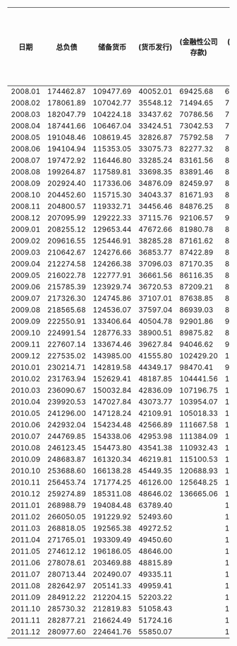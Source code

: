 |  日期    |总负债| 储备货币   | (货币发行) | (金融性公司存款)|((其他存款性公司))|((其他金融性公司))|(非金融机构存款)|不入储金存|发行债券|国外负债|政府存款 |自有资金|其他负债|
| ----------- | ----------- | ----------- |----------- |----------- |----------- |----------- |---------- |---------- |---------- |---------- |---------- |---------- |---------- |
| 2008.01 | 174462.87 | 109477.69 | 40052.01 | 69425.68 | 69329.71 | 95.97  || 526.08 | 32306.69 | 946.86 | 20056.58 | 219.75 | 10929.22 |
| 2008.02 | 178061.89 | 107042.77 | 35548.12 | 71494.65 | 71422.44 | 72.21  || 493.60 | 36877.58 | 946.58 | 20893.44 | 219.75 | 11588.17 |
| 2008.03 | 182047.79 | 104224.18 | 33437.62 | 70786.56 | 70608.43 | 178.13 || 492.29 | 39530.84 | 948.55 | 21557.65 | 219.75 | 15074.53 |
| 2008.04 | 187441.66 | 106467.04 | 33424.51 | 73042.53 | 72957.62 | 84.91  || 496.74 | 43018.07 | 925.58 | 24753.77 | 219.75 | 11560.71 |
| 2008.05 | 191048.46 | 108619.45 | 32826.87 | 75792.58 | 75704.17 | 88.41  || 516.64 | 43920.33 | 904.16 | 27254.80 | 219.75 | 9613.33  |
| 2008.06 | 194104.94 | 115353.05 | 33075.73 | 82277.32 | 82177.06 | 100.26 || 528.78 | 41801.74 | 904.88 | 27414.37 | 219.75 | 7882.37  |
| 2008.07 | 197472.92 | 116446.80 | 33285.24 | 83161.56 | 83056.50 | 105.06 || 556.86 | 41717.56 | 892.35 | 29130.80 | 219.75 | 8508.80  |
| 2008.08 | 199264.87 | 117589.81 | 33698.35 | 83891.46 | 83777.96 | 113.50 || 571.99 | 42278.96 | 892.33 | 28735.76 | 219.75 | 8976.27  |
| 2008.09 | 202924.40 | 117336.06 | 34876.09 | 82459.97 | 82378.54 | 81.43  || 584.96 | 45911.46 | 892.28 | 27228.46 | 219.75 | 10751.43 |
| 2008.10 | 204452.60 | 115715.30 | 34043.37 | 81671.93 | 81571.20 | 100.73 || 578.24 | 47429.35 | 894.36 | 29322.40 | 219.75 | 10293.20 |
| 2008.11 | 204800.57 | 119332.71 | 34456.46 | 84876.25 | 84774.86 | 101.39 || 578.03 | 46527.10 | 733.27 | 27409.31 | 219.75 | 10000.40 |
| 2008.12 | 207095.99 | 129222.33 | 37115.76 | 92106.57 | 91894.72 | 211.85 || 591.20 | 45779.83 | 732.59 | 16963.84 | 219.75 | 13586.45 |
| 2009.01 | 208255.12 | 129653.44 | 47672.66 | 81980.78 | 81837.89 | 142.90 || 580.49 | 43521.21 | 771.49 | 17618.11 | 219.75 | 15890.62 |
| 2009.02 | 209616.55 | 125446.91 | 38285.28 | 87161.62 | 87038.56 | 123.06 || 580.93 | 42238.11 | 771.49 | 17099.31 | 219.75 | 23260.04 |
| 2009.03 | 210642.67 | 124276.66 | 36853.77 | 87422.89 | 87318.77 | 104.13 || 596.49 | 41295.83 | 750.32 | 15953.96 | 219.75 | 27549.65 |
| 2009.04 | 212274.58 | 124266.38 | 37096.03 | 87170.35 | 87072.80 | 97.55  || 605.80 | 40795.63 | 756.17 | 17815.49 | 219.75 | 27815.35 |
| 2009.05 | 216022.78 | 122777.91 | 36661.56 | 86116.35 | 86018.85 | 97.50  || 627.96 | 41415.23 | 724.80 | 22178.18 | 219.75 | 28078.94 |
| 2009.06 | 215785.39 | 123929.74 | 36720.53 | 87209.21 | 87121.11 | 88.09  || 629.38 | 41208.84 | 723.32 | 24012.97 | 219.75 | 25061.40 |
| 2009.07 | 217326.30 | 124745.86 | 37107.01 | 87638.85 | 87539.19 | 99.66  || 634.70 | 40460.42 | 746.94 | 27374.66 | 219.75 | 23143.97 |
| 2009.08 | 218565.68 | 124536.07 | 37597.04 | 86939.03 | 86789.33 | 149.71 || 635.41 | 40081.20 | 746.93 | 28987.17 | 219.75 | 23359.14 |
| 2009.09 | 222550.91 | 133406.64 | 40504.78 | 92901.86 | 92797.95 | 103.90 || 635.72 | 39915.61 | 746.92 | 27247.71 | 219.75 | 20378.54 |
| 2009.10 | 224991.54 | 128776.33 | 38900.51 | 89875.82 | 89753.61 | 122.21 || 623.91 | 40563.08 | 746.92 | 30302.04 | 219.75 | 23759.51 |
| 2009.11 | 227607.14 | 133674.46 | 39627.84 | 94046.62 | 93922.83 | 123.80 || 623.97 | 40447.01 | 758.39 | 30767.82 | 219.75 | 21115.73 |
| 2009.12 | 227535.02 | 143985.00 | 41555.80 | 102429.20 | 102280.67 | 148.52 || 624.77 | 42064.21 | 761.72 | 21226.36 | 219.75 | 18653.20 |
| 2010.01 | 230214.71 | 142819.58 | 44349.17 | 98470.41 | 98359.32 | 111.09 || 641.77 | 42380.80 | 746.70 | 25275.20 | 219.75 | 18130.91 |
| 2010.02 | 231763.94 | 152629.41 | 48187.85 | 104441.56 | 104257.21 | 184.35 || 641.82 | 41403.32 | 746.70 | 22860.75 | 219.75 | 13262.19 |
| 2010.03 | 236090.67 | 150032.84 | 42836.09 | 107196.75 | 107057.69 | 139.06 || 649.58 | 43442.31 | 746.69 | 23251.03 | 219.75 | 17748.46 |
| 2010.04 | 239920.53 | 147027.84 | 43073.77 | 103954.07 | 103828.16 | 125.91 || 653.14 | 45610.23 | 741.53 | 26657.41 | 219.75 | 19010.63 |
| 2010.05 | 241296.00 | 147128.24 | 42109.91 | 105018.33 | 104880.99 | 137.34 || 623.59 | 46058.44 | 719.23 | 30342.19 | 219.75 | 16204.56 |
| 2010.06 | 242932.04 | 154234.48 | 42566.89 | 111667.58 | 111506.39 | 161.19 || 612.40 | 46975.16 | 719.10 | 31023.02 | 219.75 | 9148.14 |
| 2010.07 | 244769.85 | 154338.06 | 42953.98 | 111384.09 | 111217.11 | 166.98 || 631.44 | 47491.02 | 701.42 | 33770.92 | 219.75 | 7617.23 |
| 2010.08 | 246123.45 | 154473.80 | 43541.38 | 110932.43 | 110766.40 | 166.02 || 636.44 | 47179.63 | 716.10 | 34861.33 | 219.75 | 8036.39 |
| 2010.09 | 248683.87 | 161320.34 | 46219.81 | 115100.53 | 114945.69 | 154.84 || 639.62 | 44005.15 | 715.70 | 32458.79 | 219.75 | 9324.50 |
| 2010.10 | 253688.60 | 166138.28 | 45449.35 | 120688.93 | 120507.01 | 181.91 || 661.31 | 41671.81 | 701.69 | 34977.39 | 219.75 | 9318.36 |
| 2010.11 | 256453.74 | 171774.25 | 46126.00 | 125648.25 | 125462.08 | 186.17 || 669.36 | 41887.14 | 718.37 | 33190.77 | 219.75 | 7994.10 |
| 2010.12 | 259274.89 | 185311.08 | 48646.02 | 136665.06 | 136480.86 | 184.20 || 657.19 | 40497.23 | 720.08 | 24277.32 | 219.75 | 7592.23 |
| 2011.01 | 268988.79 | 194084.48 | 63789.40 |           | 130295.08 |        || 898.59  | 38503.12 | 3878.57 | 26459.78 | 219.75 | 4944.50 |
| 2011.02 | 266050.05 | 191229.92 | 52493.60 |           | 138736.32 |        || 1060.92 | 34903.59 | 4327.78 | 29133.15 | 219.75 | 5174.94 |
| 2011.03 | 268818.05 | 192565.38 | 49272.52 |           | 143292.86 |        || 978.43  | 31160.33 | 4579.94 | 27289.03 | 219.75 | 12025.18 |
| 2011.04 | 271765.01 | 193309.49 | 49450.60 |           | 143858.90 |        || 900.10  | 29624.84 | 5286.84 | 31588.08 | 219.75 | 10835.91 |
| 2011.05 | 274612.12 | 196186.05 | 48646.00 |           | 147540.05 |        || 778.16  | 29296.52 | 5284.49 | 34274.82 | 219.75 | 8572.34 |
| 2011.06 | 278078.61 | 203469.88 | 48815.89 |           | 154653.99 |        || 802.60  | 27266.12 | 4866.43 | 34542.09 | 219.75 | 6911.74 |
| 2011.07 | 280713.44 | 202490.07 | 49335.11 |           | 153154.95 |        || 806.00  | 26234.13 | 4894.74 | 37963.93 | 219.75 | 8104.81 |
| 2011.08 | 282642.97 | 205141.33 | 49959.41 |           | 155181.91 |        || 769.02  | 24608.56 | 4995.26 | 38799.59 | 219.75 | 8109.47 |
| 2011.09 | 284912.22 | 212204.15 | 52203.22 |           | 160000.93 |        || 860.56  | 22451.01 | 4671.93 | 35711.77 | 219.75 | 8793.05 |
| 2011.10 | 285730.32 | 212819.83 | 51058.43 |           | 161761.41 |        || 864.62  | 21465.41 | 3996.47 | 38789.93 | 219.75 | 7574.31 |
| 2011.11 | 282877.21 | 216624.49 | 51724.16 |           | 164900.34 |        || 874.50  | 21442.97 | 3252.57 | 34128.48 | 219.75 | 6334.44 |
| 2011.12 | 280977.60 | 224641.76 | 55850.07 |           | 168791.68 |        || 908.37  | 23336.66 | 2699.44 | 22733.66 | 219.75 | 6437.97 |
